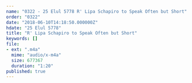 ```yaml
---
name: "0322 - 25 Elul 5778 R' Lipa Schapiro to Speak Often but Short"
order: "0322"
date: "2018-06-10T14:18:50.000000Z"
hdate: "25 Elul 5778"
title: "R' Lipa Schapiro to Speak Often but Short"
keywords: []
file:
- ext: ".m4a"
  mime: "audio/x-m4a"
  size: 677367
  duration: "1:20"
published: true
---
```

